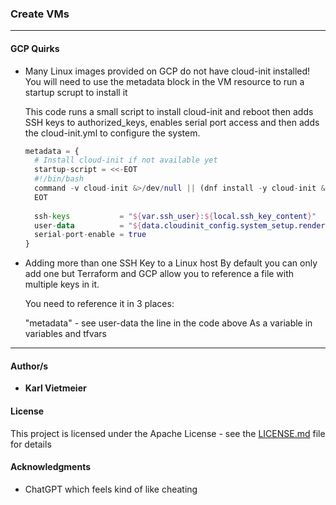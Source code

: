 ### Create VMs
---

#### GCP Quirks

- Many Linux images provided on GCP do not have cloud-init installed!
  You will need to use the metadata block in the VM resource to run a startup scrupt to install it
  
  This code runs a small script to install cloud-init and reboot then adds SSH keys to authorized_keys, enables serial port access and then adds the cloud-init.yml to configure the system.

  ```terraform
  metadata = {
    # Install cloud-init if not available yet
    startup-script = <<-EOT
    #!/bin/bash
    command -v cloud-init &>/dev/null || (dnf install -y cloud-init && reboot)
    EOT
    
    ssh-keys           = "${var.ssh_user}:${local.ssh_key_content}"
    user-data          = "${data.cloudinit_config.system_setup.rendered}"
    serial-port-enable = true
  }
  ```

- Adding more than one SSH Key to a Linux host
  By default you can only add one but Terraform and GCP allow you to reference a file with multiple keys in it.

  You need to reference it in 3 places:

  "metadata" - see user-data the line in the code above
  As a variable in variables and tfvars

---

#### Author/s

- **Karl Vietmeier**

#### License

This project is licensed under the Apache License - see the [LICENSE.md](../LICENSE.md) file for details

#### Acknowledgments

- ChatGPT which feels kind of like cheating
